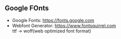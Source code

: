 ## Google FOnts

- Google Fonts: https://fonts.google.com
- Webfont Generator: https://www.fontsquirrel.com  
   ttf -> woff(web optimized font format)
